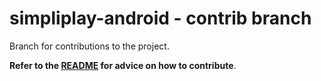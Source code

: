 # simpliplay-android - contrib branch
Branch for contributions to the project.

**Refer to the [README](https://github.com/A-Star100/simpliplay-android/blob/contrib/contrib/README.md) for advice on how to contribute**.








